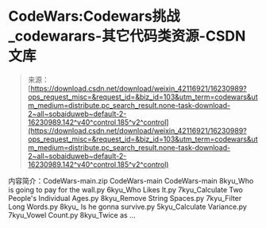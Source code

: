 <!--yml
category: codewars
date: 2022-08-13 11:28:57
-->

# CodeWars:Codewars挑战_codewarars-其它代码类资源-CSDN文库

> 来源：[https://download.csdn.net/download/weixin_42116921/16230989?ops_request_misc=&request_id=&biz_id=103&utm_term=codewars&utm_medium=distribute.pc_search_result.none-task-download-2~all~sobaiduweb~default-2-16230989.142^v40^control,185^v2^control](https://download.csdn.net/download/weixin_42116921/16230989?ops_request_misc=&request_id=&biz_id=103&utm_term=codewars&utm_medium=distribute.pc_search_result.none-task-download-2~all~sobaiduweb~default-2-16230989.142^v40^control,185^v2^control)

内容简介：CodeWars-main.zip CodeWars-main CodeWars-main 8kyu_Who is going to pay for the wall.py 6kyu_Who Likes It.py 7kyu_Calculate Two People's Individual Ages.py 8kyu_Remove String Spaces.py 7kyu_Filter Long Words.py 8kyu_ Is he gonna survive.py 5kyu_Calculate Variance.py 7kyu_Vowel Count.py 8kyu_Twice as ...